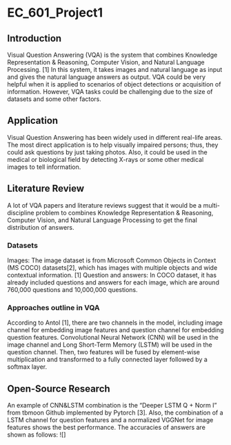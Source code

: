 # EC_601_Project1
## Introduction
Visual Question Answering (VQA) is the system that combines Knowledge Representation & Reasoning, Computer Vision, and Natural Language Processing. [1] In this system, it takes images and natural language as input and gives the natural language answers as output. VQA could be very helpful when it is applied to scenarios of object detections or acquisition of information. However, VQA tasks could be challenging due to the size of datasets and some other factors.

## Application
Visual Question Answering has been widely used in different real-life areas. The most direct application is to help visually impaired persons; thus, they could ask questions by just taking photos. Also, it could be used in the medical or biological field by detecting X-rays or some other medical images to tell information.
## Literature Review
A lot of VQA papers and literature reviews suggest that it would be a multi-discipline problem to combines Knowledge Representation & Reasoning, Computer Vision, and Natural Language Processing to get the final distribution of answers.
### Datasets
Images: The image dataset is from Microsoft Common Objects in Context (MS COCO) datasets[2], which has images with multiple objects and wide contextual information. [1]
Question and answers: In COCO dataset, it has already included questions and answers for each image, which are around 760,000 questions and 10,000,000 questions.
### Approaches outline in VQA
According to Antol [1], there are two channels in the model, including image channel for embedding image features and question channel for embedding question features. Convolutional Neural Network (CNN) will be used in the image channel and Long Short-Term Memory (LSTM) will be used in the question channel. Then, two features will be fused by element-wise multiplication and transformed to a fully connected layer followed by a softmax layer.
## Open-Source Research
An example of CNN&LSTM combination is the “Deeper LSTM Q + Norm I” from tbmoon Github implemented by Pytorch [3]. Also, the combination of a LSTM channel for question features and a normalized VGGNet for image features shows the best performance. The accuracies of answers are shown as follows:
![]

